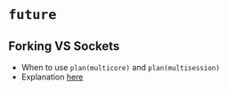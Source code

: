 # `future`

## Forking VS Sockets
* When to use `plan(multicore)` and `plan(multisession)`
* Explanation [here](https://grantmcdermott.com/ds4e/parallel.html#forking-vs-sockets)